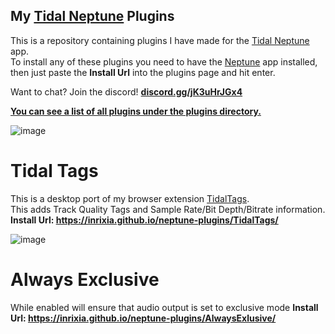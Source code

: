 ## My [Tidal Neptune](https://github.com/uwu/neptune) Plugins

This is a repository containing plugins I have made for the [Tidal Neptune](https://github.com/uwu/neptune) app.  
To install any of these plugins you need to have the [Neptune](https://github.com/uwu/neptune) app installed, then just paste the **Install Url** into the plugins page and hit enter.

Want to chat? Join the discord! **[discord.gg/jK3uHrJGx4](https://discord.gg/jK3uHrJGx4)**

[**You can see a list of all plugins under the plugins directory.**](https://github.com/Inrixia/neptune-plugins/tree/master/plugins)

![image](https://github.com/Inrixia/neptune-plugins/assets/6373693/a997156c-a281-46ec-992a-397a742dd146)

# Tidal Tags

This is a desktop port of my browser extension [TidalTags](https://github.com/Inrixia/TidalTags).  
This adds Track Quality Tags and Sample Rate/Bit Depth/Bitrate information.  
**Install Url: https://inrixia.github.io/neptune-plugins/TidalTags/**

![image](https://github.com/Inrixia/neptune-plugins/assets/6373693/aec4adb2-0edb-4441-8509-9a672c824946)

# Always Exclusive

While enabled will ensure that audio output is set to exclusive mode
**Install Url: https://inrixia.github.io/neptune-plugins/AlwaysExlusive/**
